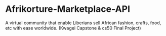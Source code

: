 # Afrikorture-Marketplace-API
A virtual community that enable Liberians sell African fashion, crafts, food, etc with ease worldwide. (Kwagei Capstone &amp; cs50 Final Project)
